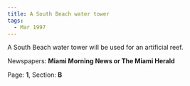 ```yaml
---  
title: A South Beach water tower  
tags:  
  - Mar 1997  
---  
```

  
A South Beach water tower will be used for an artificial reef.  
  
Newspapers: **Miami Morning News or The Miami Herald**  
  
Page: **1**, Section: **B** 
